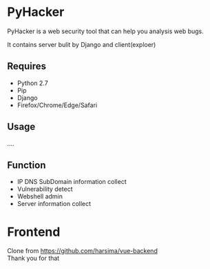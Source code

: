 
# PyHacker
PyHacker is a web security tool that can help you analysis web bugs.

It contains server bulit by Django and client(exploer)
## Requires

* Python 2.7
* Pip
* Django
* Firefox/Chrome/Edge/Safari

## Usage

....

## Function 
* IP DNS SubDomain information collect
* Vulnerability detect
* Webshell admin  
* Server information collect

# Frontend
Clone from https://github.com/harsima/vue-backend  
Thank you for that